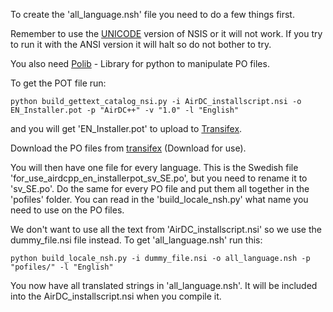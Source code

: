 To create the 'all_language.nsh' file you need to do a few things first.

Remember to use the [UNICODE](https://code.google.com/p/unsis/downloads/list) version of NSIS or it will not work.
If you try to run it with the ANSI version it will halt so do not bother to try.

You also need [Polib](https://pypi.python.org/pypi/polib) - Library for python to manipulate PO files.

To get the POT file run:
```
python build_gettext_catalog_nsi.py -i AirDC_installscript.nsi -o EN_Installer.pot -p "AirDC++" -v "1.0" -l "English"
```
and you will get 'EN_Installer.pot' to upload to [Transifex](https://www.transifex.com/projects/p/airdcpp).

Download the PO files from [transifex](https://www.transifex.com/projects/p/airdcpp) (Download for use).

You will then have one file for every language. This is the Swedish file 'for_use_airdcpp_en_installerpot_sv_SE.po',
but you need to rename it to 'sv_SE.po'. Do the same for every PO file and put them all together in the 'pofiles' folder.
You can read in the 'build_locale_nsh.py' what name you need to use on the PO files.

We don't want to use all the text from 'AirDC_installscript.nsi' so we use the dummy_file.nsi file instead.
To get 'all_language.nsh' run this:
```
python build_locale_nsh.py -i dummy_file.nsi -o all_language.nsh -p "pofiles/" -l "English"
```

You now have all translated strings in 'all_language.nsh'. It will be included into the AirDC_installscript.nsi when you compile it.

